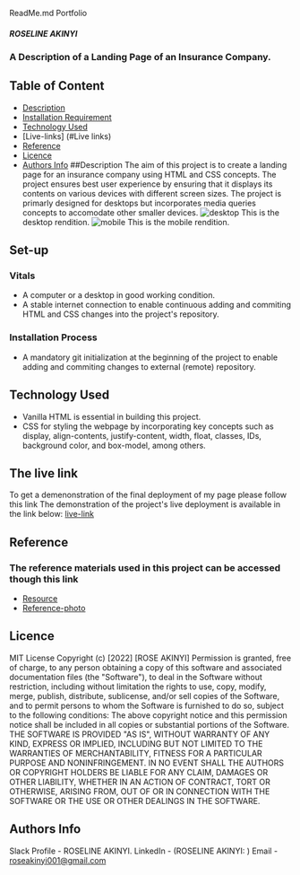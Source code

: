 ReadMe.md
Portfolio
##### ROSELINE AKINYI
### A Description of a Landing Page of an Insurance Company.
## Table of Content
+ [Description](#description)
+ [Installation Requirement]( Requisites)
+ [Technology Used](technology-used)
+ [Live-links] (#Live links)
+ [Reference](#reference)
+ [Licence](#licence)
+ [Authors Info](#aut)
##Description
The aim of this project is to create a landing page for an insurance company using HTML and CSS concepts. The project ensures best user experience by ensuring that
it displays its contents on various devices with different screen sizes. The project is primarly designed for desktops but incorporates media queries concepts to accomodate
other smaller devices.
![desktop](./images/Desktop.png) This is the desktop rendition.
![mobile](./images/Mobile.png)  This is the mobile rendition.
## Set-up
### Vitals
* A computer or a desktop in good working condition.
* A stable internet connection to enable continuous adding and commiting HTML and CSS changes into the project's repository.
### Installation Process
* A mandatory git initialization at the beginning of the project to enable adding and commiting changes to external (remote) repository.
## Technology Used
* Vanilla HTML is essential in building this project.
* CSS for styling the webpage by incorporating key concepts such as display, align-contents, justify-content, width, float, classes, IDs, background color, and box-model, among others.
## The live link
To get a demenonstration of the final deployment of my page please follow this link
The demonstration of the project's live deployment is available in the link below:
[live-link](https://github.com/DenisMuga/Wee2IP-Insurance-Website/tree/master)
## Reference
  ### The reference materials used in this project can be accessed though this link
  * [Resource](https://drive.google.com/drive/folders/1P8mNcot0tldytjyMBLDUJzpbN3i5cJ7O)
  * [Reference-photo](https://drive.google.com/drive/folders/1LDQcoScKRuhTdd0DknqTEal1wi5mpAkk)
  ## Licence
MIT License
Copyright (c) [2022] [ROSE AKINYI]
Permission is  granted, free of charge, to any person obtaining a copy
of this software and associated documentation files (the "Software"), to deal
in the Software without restriction, including without limitation the rights
to use, copy, modify, merge, publish, distribute, sublicense, and/or sell
copies of the Software, and to permit persons to whom the Software is
furnished to do so, subject to the following conditions:
The above copyright notice and this permission notice shall be included in all
copies or substantial portions of the Software.
THE SOFTWARE IS PROVIDED "AS IS", WITHOUT WARRANTY OF ANY KIND, EXPRESS OR
IMPLIED, INCLUDING BUT NOT LIMITED TO THE WARRANTIES OF MERCHANTABILITY,
FITNESS FOR A PARTICULAR PURPOSE AND NONINFRINGEMENT. IN NO EVENT SHALL THE
AUTHORS OR COPYRIGHT HOLDERS BE LIABLE FOR ANY CLAIM, DAMAGES OR OTHER
LIABILITY, WHETHER IN AN ACTION OF CONTRACT, TORT OR OTHERWISE, ARISING FROM,
OUT OF OR IN CONNECTION WITH THE SOFTWARE OR THE USE OR OTHER DEALINGS IN THE
SOFTWARE.
## Authors Info
Slack Profile - ROSELINE AKINYI.
LinkedIn - (ROSELINE AKINYI: )
Email - roseakinyi001@gmail.com
